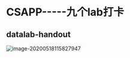 # CSAPP-----九个lab打卡

## datalab-handout

![image-20200518115827947](https://gitee.com/hybb0430/picture_bed/raw/master/img/20200518115831.png)